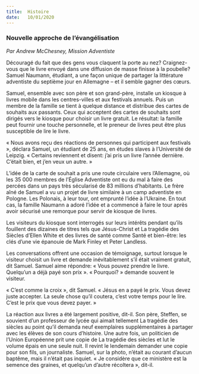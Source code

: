 ```yaml
---
title:  Histoire
date:   10/01/2020
---
```


### Nouvelle approche de l’évangélisation

_Par Andrew McChesney, Mission Adventiste_

Découragé du fait que des gens vous claquent la porte au nez? Craignez-vous que le livre envoyé dans une diffusion de masse finisse à la poubelle? Samuel Naumann, étudiant, a une façon unique de partager la littérature adventiste du septième jour en Allemagne – et il semble gagner des cœurs.

Samuel, ensemble avec son père et son grand-père, installe un kiosque à livres mobile dans les centres-villes et aux festivals annuels. Puis un membre de la famille se tient à quelque distance et distribue des cartes de souhaits aux passants. Ceux qui acceptent des cartes de souhaits sont dirigés vers le kiosque pour choisir un livre gratuit. Le résultat: la famille peut fournir une touche personnelle, et le preneur de livres peut être plus susceptible de lire le livre.

« Nous avons reçu des réactions de personnes qui participent aux festivals », déclara Samuel, un étudiant de 25 ans, en études slaves à l’Université de Leipzig. « Certains reviennent et disent: j’ai pris un livre l’année dernière. C’était bien, et j’en veux un autre. »

L’idée de la carte de souhait a pris une route circulaire vers l’Allemagne, où les 35 000 membres de l’Église Adventiste ont eu du mal à faire des percées dans un pays très sécularisé de 83 millions d’habitants. Le frère aîné de Samuel a vu un projet de livre similaire à un camp adventiste en Pologne. Les Polonais, à leur tour, ont emprunté l’idée à l’Ukraine. En tout cas, la famille Naumann a adoré l’idée et a commencé à faire le tour après avoir sécurisé une remorque pour servir de kiosque de livres.

Les visiteurs du kiosque sont interrogés sur leurs intérêts pendant qu’ils fouillent des dizaines de titres tels que Jésus-Christ et La tragédie des Siècles d’Ellen White et des livres de santé comme Santé et bien-être: les clés d’une vie épanouie de Mark Finley et Peter Landless.

Les conversations offrent une occasion de témoignage, surtout lorsque le visiteur choisit un livre et demande inévitablement s’il était vraiment gratuit, dit Samuel. Samuel aime répondre: « Vous pouvez prendre le livre. Quelqu’un a déjà payé son prix ». « Pourquoi? » demande souvent le visiteur.

« C’est comme la croix », dit Samuel. « Jésus en a payé le prix. Vous devez juste accepter. La seule chose qu’il coutera, c’est votre temps pour le lire. C’est le prix que vous devez payer. »

La réaction aux livres a été largement positive, dit-il. Son père, Steffen, se souvient d’un professeur de lycée qui aimait tellement La tragédie des siècles au point qu’il demanda neuf exemplaires supplémentaires à partager avec les élèves de son cours d’histoire. Une autre fois, un politicien de l’Union Européenne prit une copie de La tragédie des siècles et lut le volume épais en une seule nuit. Il revint le lendemain demander une copie pour son fils, un journaliste. Samuel, sur la photo, n’était au courant d’aucun baptême, mais il n’était pas inquiet. « Je considère que ce ministère est la semence des graines, et quelqu’un d’autre récoltera », dit-il.
